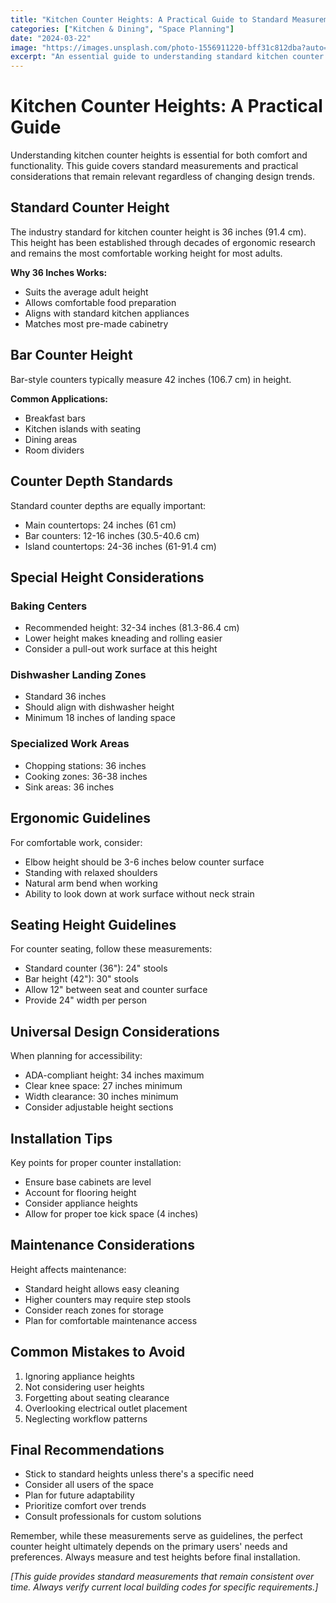 ```yaml
---
title: "Kitchen Counter Heights: A Practical Guide to Standard Measurements"
categories: ["Kitchen & Dining", "Space Planning"]
date: "2024-03-22"
image: "https://images.unsplash.com/photo-1556911220-bff31c812dba?auto=format&fit=crop&q=80&w=1920"
excerpt: "An essential guide to understanding standard kitchen counter heights, ergonomic considerations, and practical measurements for optimal kitchen functionality."
---
```


# Kitchen Counter Heights: A Practical Guide

Understanding kitchen counter heights is essential for both comfort and functionality. This guide covers standard measurements and practical considerations that remain relevant regardless of changing design trends.

## Standard Counter Height

The industry standard for kitchen counter height is 36 inches (91.4 cm). This height has been established through decades of ergonomic research and remains the most comfortable working height for most adults.

**Why 36 Inches Works:**
- Suits the average adult height
- Allows comfortable food preparation
- Aligns with standard kitchen appliances
- Matches most pre-made cabinetry

## Bar Counter Height

Bar-style counters typically measure 42 inches (106.7 cm) in height.

**Common Applications:**
- Breakfast bars
- Kitchen islands with seating
- Dining areas
- Room dividers

## Counter Depth Standards

Standard counter depths are equally important:
- Main countertops: 24 inches (61 cm)
- Bar counters: 12-16 inches (30.5-40.6 cm)
- Island countertops: 24-36 inches (61-91.4 cm)

## Special Height Considerations

### Baking Centers
- Recommended height: 32-34 inches (81.3-86.4 cm)
- Lower height makes kneading and rolling easier
- Consider a pull-out work surface at this height

### Dishwasher Landing Zones
- Standard 36 inches
- Should align with dishwasher height
- Minimum 18 inches of landing space

### Specialized Work Areas
- Chopping stations: 36 inches
- Cooking zones: 36-38 inches
- Sink areas: 36 inches

## Ergonomic Guidelines

For comfortable work, consider:
- Elbow height should be 3-6 inches below counter surface
- Standing with relaxed shoulders
- Natural arm bend when working
- Ability to look down at work surface without neck strain

## Seating Height Guidelines

For counter seating, follow these measurements:
- Standard counter (36"): 24" stools
- Bar height (42"): 30" stools
- Allow 12" between seat and counter surface
- Provide 24" width per person

## Universal Design Considerations

When planning for accessibility:
- ADA-compliant height: 34 inches maximum
- Clear knee space: 27 inches minimum
- Width clearance: 30 inches minimum
- Consider adjustable height sections

## Installation Tips

Key points for proper counter installation:
- Ensure base cabinets are level
- Account for flooring height
- Consider appliance heights
- Allow for proper toe kick space (4 inches)

## Maintenance Considerations

Height affects maintenance:
- Standard height allows easy cleaning
- Higher counters may require step stools
- Consider reach zones for storage
- Plan for comfortable maintenance access

## Common Mistakes to Avoid

1. Ignoring appliance heights
2. Not considering user heights
3. Forgetting about seating clearance
4. Overlooking electrical outlet placement
5. Neglecting workflow patterns

## Final Recommendations

- Stick to standard heights unless there's a specific need
- Consider all users of the space
- Plan for future adaptability
- Prioritize comfort over trends
- Consult professionals for custom solutions

Remember, while these measurements serve as guidelines, the perfect counter height ultimately depends on the primary users' needs and preferences. Always measure and test heights before final installation.

*[This guide provides standard measurements that remain consistent over time. Always verify current local building codes for specific requirements.]*
